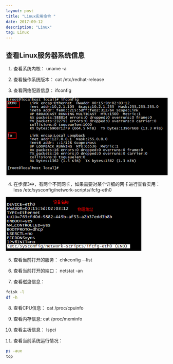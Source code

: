 ```yaml
---
layout: post
title: "Linux实用命令 "
date: 2017-09-12 
description: "Linux"
tag: Linux
---   
```


## 查看Linux服务器系统信息
1. 查看系统内核： uname -a 

2. 查看操作系统版本： cat /etc/redhat-release

3. 查看网络配置信息： ifconfig

![](/blogImages/ifconfig.jpg)
<!-- <img src="/blogImages/ifconfig.jpg" width="750" height="250" alt="photos"/>   -->


4. 在步骤3中，有两个不同网卡，如果需要对某个详细的网卡进行查看实用：  less /etc/sysconfig/network-scripts/ifcfg-eth0

![](/blogImages/ifconfigDetail.jpg)
<!-- <img src="/blogImages/ifconfigDetail.jpg" width="750" height="250" alt="photos"/> -->


5. 查看当前打开的服务： chkconfig --list

6. 查看当前打开的端口： netstat -an

7. 查看磁盘信息： 
```bash 
fdisk -l  
df -h
```

8. 查看CPU信息： cat /proc/cpuinfo

9. 查看内存信息: cat /proc/meminfo

10. 查看主板信息： lspci

11. 查看当前系统运行情况： 
```bash
ps -aux 
top
```
